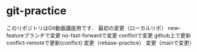 # git-practice
このリポジトリはGit動画講座用です．
最初の変更（ローカルリポ）
new-featureブランチで変更
no-fast-forwardで変更
conflictで変更
github上で更新
conflict-remoteで更新(conflict)
変更（rebase-practice）
変更（mainで変更）